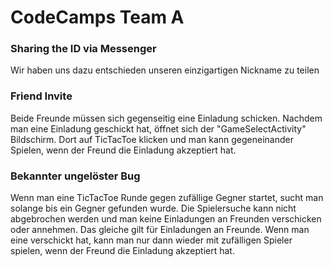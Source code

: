 # CodeCamps Team A
### Sharing the ID via Messenger
Wir haben uns dazu entschieden unseren einzigartigen Nickname zu teilen

### Friend Invite
Beide Freunde müssen sich gegenseitig eine Einladung schicken. Nachdem man eine Einladung geschickt hat, öffnet sich der "GameSelectActivity" Bildschirm. Dort auf TicTacToe klicken und man kann gegeneinander Spielen, wenn der Freund die Einladung akzeptiert hat.

### Bekannter ungelöster Bug
Wenn man eine TicTacToe Runde gegen zufällige Gegner startet, sucht man solange bis ein Gegner gefunden wurde. Die Spielersuche kann nicht abgebrochen werden und man keine Einladungen an Freunden verschicken oder annehmen. Das gleiche gilt für Einladungen an Freunde. Wenn man eine verschickt hat, kann man nur dann wieder mit zufälligen Spieler spielen, wenn der Freund die Einladung akzeptiert hat.
